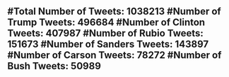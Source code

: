 #Total Number of Tweets: 1038213 
#Number of Trump Tweets: 496684
#Number of Clinton Tweets: 407987
#Number of Rubio Tweets: 151673
#Number of Sanders Tweets: 143897
#Number of Carson Tweets: 78272
#Number of Bush Tweets: 50989
---
